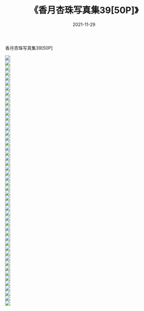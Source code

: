 ﻿---
layout: post
title:  《香月杏珠写真集39[50P]》
date:   2021-11-29
img: http://img.660000.xyz/Sharelink/性感/2021/香月杏珠写真集39[50P]/000.jpg
categories: [美女, 清纯, 唯美]
---

香月杏珠写真集39[50P]

  ![](http://img.660000.xyz/Sharelink/性感/2021/香月杏珠写真集39[50P]/001.jpg) <br> ![](http://img.660000.xyz/Sharelink/性感/2021/香月杏珠写真集39[50P]/002.jpg) <br> ![](http://img.660000.xyz/Sharelink/性感/2021/香月杏珠写真集39[50P]/003.jpg) <br> ![](http://img.660000.xyz/Sharelink/性感/2021/香月杏珠写真集39[50P]/004.jpg) <br> ![](http://img.660000.xyz/Sharelink/性感/2021/香月杏珠写真集39[50P]/005.jpg) <br> ![](http://img.660000.xyz/Sharelink/性感/2021/香月杏珠写真集39[50P]/006.jpg) <br> ![](http://img.660000.xyz/Sharelink/性感/2021/香月杏珠写真集39[50P]/007.jpg) <br> ![](http://img.660000.xyz/Sharelink/性感/2021/香月杏珠写真集39[50P]/008.jpg) <br> ![](http://img.660000.xyz/Sharelink/性感/2021/香月杏珠写真集39[50P]/009.jpg) <br> ![](http://img.660000.xyz/Sharelink/性感/2021/香月杏珠写真集39[50P]/010.jpg) <br> ![](http://img.660000.xyz/Sharelink/性感/2021/香月杏珠写真集39[50P]/011.jpg) <br> ![](http://img.660000.xyz/Sharelink/性感/2021/香月杏珠写真集39[50P]/012.jpg) <br> ![](http://img.660000.xyz/Sharelink/性感/2021/香月杏珠写真集39[50P]/013.jpg) <br> ![](http://img.660000.xyz/Sharelink/性感/2021/香月杏珠写真集39[50P]/014.jpg) <br> ![](http://img.660000.xyz/Sharelink/性感/2021/香月杏珠写真集39[50P]/015.jpg) <br> ![](http://img.660000.xyz/Sharelink/性感/2021/香月杏珠写真集39[50P]/016.jpg) <br> ![](http://img.660000.xyz/Sharelink/性感/2021/香月杏珠写真集39[50P]/017.jpg) <br> ![](http://img.660000.xyz/Sharelink/性感/2021/香月杏珠写真集39[50P]/018.jpg) <br> ![](http://img.660000.xyz/Sharelink/性感/2021/香月杏珠写真集39[50P]/019.jpg) <br> ![](http://img.660000.xyz/Sharelink/性感/2021/香月杏珠写真集39[50P]/020.jpg) <br> ![](http://img.660000.xyz/Sharelink/性感/2021/香月杏珠写真集39[50P]/021.jpg) <br> ![](http://img.660000.xyz/Sharelink/性感/2021/香月杏珠写真集39[50P]/022.jpg) <br> ![](http://img.660000.xyz/Sharelink/性感/2021/香月杏珠写真集39[50P]/023.jpg) <br> ![](http://img.660000.xyz/Sharelink/性感/2021/香月杏珠写真集39[50P]/024.jpg) <br> ![](http://img.660000.xyz/Sharelink/性感/2021/香月杏珠写真集39[50P]/025.jpg) <br> ![](http://img.660000.xyz/Sharelink/性感/2021/香月杏珠写真集39[50P]/026.jpg) <br> ![](http://img.660000.xyz/Sharelink/性感/2021/香月杏珠写真集39[50P]/027.jpg) <br> ![](http://img.660000.xyz/Sharelink/性感/2021/香月杏珠写真集39[50P]/028.jpg) <br> ![](http://img.660000.xyz/Sharelink/性感/2021/香月杏珠写真集39[50P]/029.jpg) <br> ![](http://img.660000.xyz/Sharelink/性感/2021/香月杏珠写真集39[50P]/030.jpg) <br> ![](http://img.660000.xyz/Sharelink/性感/2021/香月杏珠写真集39[50P]/031.jpg) <br> ![](http://img.660000.xyz/Sharelink/性感/2021/香月杏珠写真集39[50P]/032.jpg) <br> ![](http://img.660000.xyz/Sharelink/性感/2021/香月杏珠写真集39[50P]/033.jpg) <br> ![](http://img.660000.xyz/Sharelink/性感/2021/香月杏珠写真集39[50P]/034.jpg) <br> ![](http://img.660000.xyz/Sharelink/性感/2021/香月杏珠写真集39[50P]/035.jpg) <br> ![](http://img.660000.xyz/Sharelink/性感/2021/香月杏珠写真集39[50P]/036.jpg) <br> ![](http://img.660000.xyz/Sharelink/性感/2021/香月杏珠写真集39[50P]/037.jpg) <br> ![](http://img.660000.xyz/Sharelink/性感/2021/香月杏珠写真集39[50P]/038.jpg) <br> ![](http://img.660000.xyz/Sharelink/性感/2021/香月杏珠写真集39[50P]/039.jpg) <br> ![](http://img.660000.xyz/Sharelink/性感/2021/香月杏珠写真集39[50P]/040.jpg) <br> ![](http://img.660000.xyz/Sharelink/性感/2021/香月杏珠写真集39[50P]/041.jpg) <br> ![](http://img.660000.xyz/Sharelink/性感/2021/香月杏珠写真集39[50P]/042.jpg) <br> ![](http://img.660000.xyz/Sharelink/性感/2021/香月杏珠写真集39[50P]/043.jpg) <br> ![](http://img.660000.xyz/Sharelink/性感/2021/香月杏珠写真集39[50P]/044.jpg) <br> ![](http://img.660000.xyz/Sharelink/性感/2021/香月杏珠写真集39[50P]/045.jpg) <br> ![](http://img.660000.xyz/Sharelink/性感/2021/香月杏珠写真集39[50P]/046.jpg) <br> ![](http://img.660000.xyz/Sharelink/性感/2021/香月杏珠写真集39[50P]/047.jpg) <br> ![](http://img.660000.xyz/Sharelink/性感/2021/香月杏珠写真集39[50P]/048.jpg) <br> ![](http://img.660000.xyz/Sharelink/性感/2021/香月杏珠写真集39[50P]/049.jpg) <br> ![](http://img.660000.xyz/Sharelink/性感/2021/香月杏珠写真集39[50P]/050.jpg) <br>